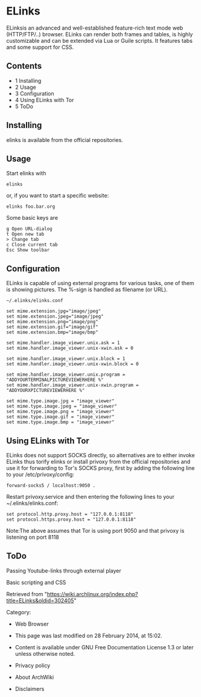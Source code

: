 ELinks
======

ELinksis an advanced and well-established feature-rich text mode web
(HTTP/FTP/..) browser. ELinks can render both frames and tables, is
highly customizable and can be extended via Lua or Guile scripts. It
features tabs and some support for CSS.

Contents
--------

-   1 Installing
-   2 Usage
-   3 Configuration
-   4 Using ELinks with Tor
-   5 ToDo

Installing
----------

elinks is available from the official repositories.

Usage
-----

Start elinks with

    elinks

or, if you want to start a specific website:

    elinks foo.bar.org

Some basic keys are

    g Open URL-dialog
    t Open new tab
    > Change tab
    c Close current tab
    Esc Show toolbar

Configuration
-------------

ELinks is capable of using external programs for various tasks, one of
them is showing pictures. The %-sign is handled as filename (or URL).

    ~/.elinks/elinks.conf

    set mime.extension.jpg="image/jpeg"
    set mime.extension.jpeg="image/jpeg"
    set mime.extension.png="image/png"
    set mime.extension.gif="image/gif"
    set mime.extension.bmp="image/bmp"

    set mime.handler.image_viewer.unix.ask = 1
    set mime.handler.image_viewer.unix-xwin.ask = 0
     
    set mime.handler.image_viewer.unix.block = 1
    set mime.handler.image_viewer.unix-xwin.block = 0 
     
    set mime.handler.image_viewer.unix.program = "ADDYOURTERMINALPICTUREVIEWERHERE %"
    set mime.handler.image_viewer.unix-xwin.program = "ADDYOURXPICTUREVIEWERHERE %"

    set mime.type.image.jpg = "image_viewer"
    set mime.type.image.jpeg = "image_viewer"
    set mime.type.image.png = "image_viewer"
    set mime.type.image.gif = "image_viewer"
    set mime.type.image.bmp = "image_viewer"

Using ELinks with Tor
---------------------

ELinks does not support SOCKS directly, so alternatives are to either
invoke ELinks thus torify elinks or install privoxy from the official
repositories and use it for forwarding to Tor's SOCKS proxy, first by
adding the following line to your /etc/privoxy/config:

    forward-socks5 / localhost:9050 .

Restart privoxy.service and then entering the following lines to your
~/.elinks/elinks.conf:

    set protocol.http.proxy.host = "127.0.0.1:8118"
    set protocol.https.proxy.host = "127.0.0.1:8118"

Note:The above assumes that Tor is using port 9050 and that privoxy is
listening on port 8118

ToDo
----

Passing Youtube-links through external player

Basic scripting and CSS

Retrieved from
"https://wiki.archlinux.org/index.php?title=ELinks&oldid=302405"

Category:

-   Web Browser

-   This page was last modified on 28 February 2014, at 15:02.
-   Content is available under GNU Free Documentation License 1.3 or
    later unless otherwise noted.
-   Privacy policy
-   About ArchWiki
-   Disclaimers
